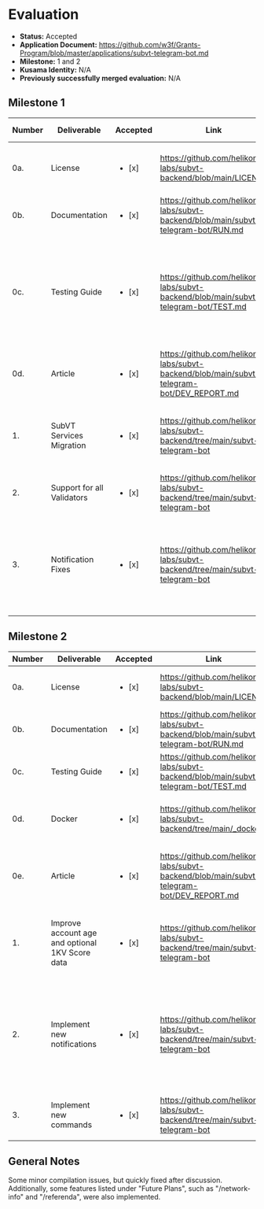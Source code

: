 # Evaluation


- **Status:** Accepted
- **Application Document:** https://github.com/w3f/Grants-Program/blob/master/applications/subvt-telegram-bot.md
- **Milestone:** 1 and 2
- **Kusama Identity:** N/A
- **Previously successfully merged evaluation:** N/A

## Milestone 1

| Number | Deliverable | Accepted | Link | Evaluation Notes |
| ------ | ----------- | -------- | ---- |----------------- |
| 0a. | License |<ul><li>[x] </li></ul>|https://github.com/helikon-labs/subvt-backend/blob/main/LICENSE | GNU GPL v3.0. This was specified in the initial application. | 
| 0b. | Documentation |<ul><li>[x] </li></ul>| https://github.com/helikon-labs/subvt-backend/blob/main/subvt-telegram-bot/RUN.md | Straightforward, albeit minimal, documentation. |
| 0c. | Testing Guide	|<ul><li>[x] </li></ul>| https://github.com/helikon-labs/subvt-backend/blob/main/subvt-telegram-bot/TEST.md  | Automated test suite covering all functionality. Ideally, I'd like to see more edge and failure cases covered, but this would be more of a nice-to-have. |
| 0d. | Article	|<ul><li>[x] </li></ul>| https://github.com/helikon-labs/subvt-backend/blob/main/subvt-telegram-bot/DEV_REPORT.md | One article for both M1 and M2. |
| 1.  | SubVT Services Migration |<ul><li>[x] </li></ul>| https://github.com/helikon-labs/subvt-backend/tree/main/subvt-telegram-bot | Works as expected (i.e., has functionality of previous service with new backend). |
| 2.  | Support for all Validators |<ul><li>[x] </li></ul>| https://github.com/helikon-labs/subvt-backend/tree/main/subvt-telegram-bot | Works for non-1KV validators. |
| 3.  | Notification Fixes |<ul><li>[x] </li></ul>| https://github.com/helikon-labs/subvt-backend/tree/main/subvt-telegram-bot | Variety of notifications work. Since this on a live network, I couldn't test them all, but I didn't see any that did not work. |

## Milestone 2

| Number | Deliverable | Accepted | Link | Evaluation Notes |
| ------ | ----------- | -------- | ---- |----------------- |
| 0a. | License |<ul><li>[x] </li></ul>|https://github.com/helikon-labs/subvt-backend/blob/main/LICENSE | GNU GPL v3.0. This was specified in the initial application. | 
| 0b. | Documentation |<ul><li>[x] </li></ul>| https://github.com/helikon-labs/subvt-backend/blob/main/subvt-telegram-bot/RUN.md | Documentation was straightforward albeit minimal. |
| 0c. | Testing Guide	|<ul><li>[x] </li></ul>| https://github.com/helikon-labs/subvt-backend/blob/main/subvt-telegram-bot/TEST.md | Automated cargo tests. All pass on my machine. |
| 0d. | Docker	|<ul><li>[x] </li></ul>| https://github.com/helikon-labs/subvt-backend/tree/main/_docker | I was able to get it work with docker with only minor issues. These were updated and fixed. |
| 0e. | Article	|<ul><li>[x] </li></ul>| https://github.com/helikon-labs/subvt-backend/blob/main/subvt-telegram-bot/DEV_REPORT.md | Development report with comparison of initial architecture and final. Rather short. |
| 1.  | Improve account age and optional 1KV Score data |<ul><li>[x] </li></ul>| https://github.com/helikon-labs/subvt-backend/tree/main/subvt-telegram-bot | Shows all relevant information for 1KV validators, and known information for non-1KV validators. Works as expected. |
| 2.  | Implement new notifications |<ul><li>[x] </li></ul>| https://github.com/helikon-labs/subvt-backend/tree/main/subvt-telegram-bot | Payout, validate, and lost nominations work. I could not check a on-chain identity change easily, but looking through the code, I do not see any reason why this would not work if the others do. |
| 3.  | Implement new commands |<ul><li>[x] </li></ul>| https://github.com/helikon-labs/subvt-backend/tree/main/subvt-telegram-bot | `/nominationdetails` and `/payouts` work as expected on both Polkadot and Kusama. |

## General Notes

Some minor compilation issues, but quickly fixed after discussion. Additionally, some features listed under "Future Plans", such as "/network-info" and "/referenda", were also implemented.